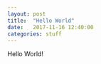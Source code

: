 ```yaml
---
layout: post
title:  "Hello World"
date:   2017-11-16 12:40:00
categories: stuff
---
```


Hello World!
